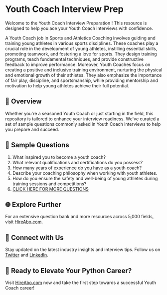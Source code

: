 # Youth Coach Interview Prep

Welcome to the Youth Coach Interview Preparation ! This resource is designed to help you ace your Youth Coach interviews with confidence.

A Youth Coach job in Sports and Athletics Coaching involves guiding and training young athletes in various sports disciplines. These coaches play a crucial role in the development of young athletes, instilling essential skills, promoting teamwork, and fostering a love for sports. They design training programs, teach fundamental techniques, and provide constructive feedback to improve performance. Moreover, Youth Coaches focus on creating a positive and inclusive training environment, nurturing the physical and emotional growth of their athletes. They also emphasize the importance of fair play, discipline, and sportsmanship, while providing mentorship and motivation to help young athletes achieve their full potential.

## 🚀 Overview

Whether you're a seasoned Youth Coach or just starting in the field, this repository is tailored to enhance your interview readiness. We've curated a set of sample questions commonly asked in Youth Coach interviews to help you prepare and succeed.

## 📝 Sample Questions

1. What inspired you to become a youth coach?
2. What relevant qualifications and certifications do you possess?
3. How many years of experience do you have as a youth coach?
4. Describe your coaching philosophy when working with youth athletes.
5. How do you ensure the safety and well-being of young athletes during training sessions and competitions?
6. [CLICK HERE FOR MORE QUESTIONS](https://hireabo.com/job/15_0_3/Youth%20Coach)

## 🌐 Explore Further

For an extensive question bank and more resources across 5,000 fields, visit [HireAbo.com](https://www.hireabo.com).

## 📱 Connect with Us

Stay updated on the latest industry insights and interview tips. Follow us on [Twitter](https://twitter.com/hireabo) and [LinkedIn](https://www.linkedin.com/in/hire-abo-3609972a8/).

## 🚀 Ready to Elevate Your Python Career?

Visit [HireAbo.com](https://www.hireabo.com) now and take the first step towards a successful Youth Coach career!